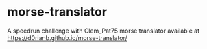 # morse-translator
A speedrun challenge with Clem_Pat75 morse translator available at https://d0rianb.github.io/morse-translator/
